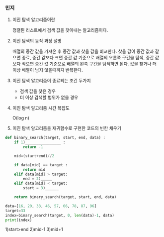 ### 민지
1. 이진 탐색 알고리즘이란

    정렬된 리스트에서 검색 값을 찾아내는 알고리즘이다. 

2. 이진 탐색의 동작 과정 설명

    배열의 중간 값을 가져온 후 중간 값과 찾을 값을 비교한다. 찾을 값이 중간 값과 같으면 종료, 중간 값보다 크면 중간 값 기준으로 배열의 오른쪽 구간을 탐색, 중간 값보다 작으면 중간 값 기준으로 배열의 왼쪽 구간을 탐색하면 된다. 값을 찾거나 더 이상 배열이 남지 않을때까지 반복한다. 
3. 이진 탐색 알고리즘이 종료되는 조건 두가지

    - 검색 값을 찾은 경우
    - 더 이상 검색할 범위가 없을 경우

4. 이진 탐색 알고리즘 시간 복잡도

    O(log n)
5. 이진 탐색 알고리즘을 재귀함수로 구현한 코드의 빈칸 채우기
```python
def binary_search(target, start, end, data) :
    if 1)________________ :
        return -1

    mid=(start+end)//2

    if data[mid] == target :
        return mid
    elif data[mid] > target:
        end = 2)_____
    elif data[mid] < target:
        start = 3)______

    return binary_search(target, start, end, data)

data=[16, 20, 33, 46, 57, 66, 78, 87, 96]
target=33
index=binary_search(target, 0, len(data)-1, data)
print(index)
```

1)start>end
2)mid-1
3)mid+1